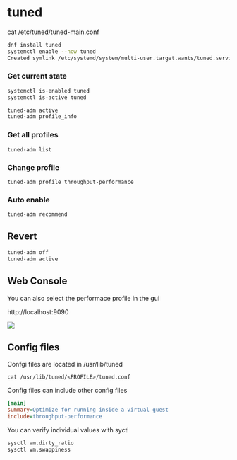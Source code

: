 # tuned

cat /etc/tuned/tuned-main.conf
```bash
dnf install tuned
systemctl enable --now tuned
Created symlink /etc/systemd/system/multi-user.target.wants/tuned.service → /usr/lib/systemd/system/tuned.service.
```


### Get current state

```bash
systemctl is-enabled tuned
systemctl is-active tuned

tuned-adm active
tuned-adm profile_info
```

### Get all profiles

`tuned-adm list`

### Change profile

`tuned-adm profile throughput-performance`

### Auto enable

`tuned-adm recommend`

## Revert

```bash
tuned-adm off
tuned-adm active
```

## Web Console

You can also select the performace profile in the gui

http://localhost:9090

![](https://rol.redhat.com/rol/static/static_file_cache/rh134-9.0/tuning/cockpit-system-main-balanced.png)


## Config files

Confgi files are located in /usr/lib/tuned

`cat /usr/lib/tuned/<PROFILE>/tuned.conf`

Config files can include other config files

```ini
[main]
summary=Optimize for running inside a virtual guest
include=throughput-performance
```

You can verify individual values with syctl

```bash
sysctl vm.dirty_ratio
sysctl vm.swappiness
```